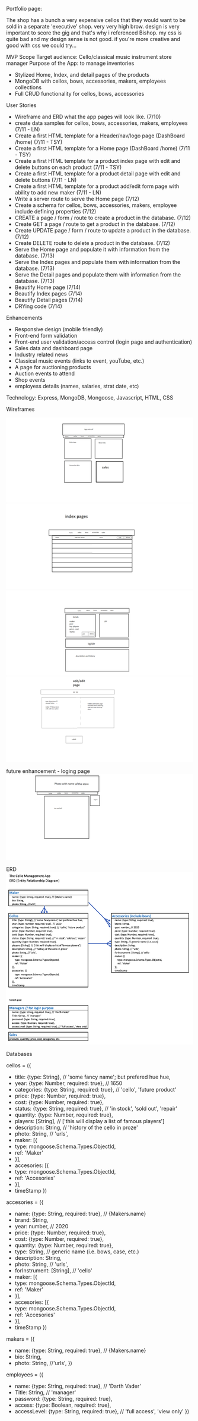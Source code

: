 Portfolio page:

The shop has a bunch a very expensive cellos that they would want to be sold in a separate 'executive' shop. very very high brow. design is very important to score the gig and that's why i referenced Bishop. my css is quite bad and my design sense is not good. if you're more creative and good with css we could try... 

MVP Scope
Target audience: Cello/classical music instrument store manager
Purpose of the App: to manage inventories

* Stylized Home, Index, and detail pages of the products
* MongoDB with cellos, bows, accessories, makers, employees collections
* Full CRUD functionality for cellos, bows, accessories


User Stories

* Wireframe and ERD what the app pages will look like. (7/10)
* create data samples for cellos, bows, accessories, makers, employees (7/11 - LN)
* Create a first HTML template for a Header/nav/logo page (DashBoard /home) (7/11 - TSY)
* Create a first HTML template for a Home page (DashBoard /home) (7/11 - TSY)
* Create a first HTML template for a product index page with edit and delete buttons on each product (7/11 - TSY)
* Create a first HTML template for a product detail page with edit and delete buttons (7/11 - LN)
* Create a first HTML template for a product add/edit form page with ability to add new maker (7/11 - LN)
* Write a server route to serve the Home page (7/12)
* Create a schema for cellos, bows, accessories, makers, employee include defining properties (7/12)
* CREATE a page / form / route to create a product in the database. (7/12)
* Create GET a page / route to get a product in the database. (7/12)
* Create UPDATE page / form / route to update a product in the database. (7/12)
* Create DELETE route to delete a product in the database. (7/12)
* Serve the Home page and populate it with information from the database. (7/13)
* Serve the Index pages and populate them with information from the database. (7/13)
* Serve the Detail pages and populate them with information from the database. (7/13)
* Beautify Home page (7/14)
* Beautify Index pages (7/14)
* Beautify Detail pages (7/14)
* DRYing code (7/14)

Enhancements

* Responsive design (mobile friendly)
* Front-end form validation
* Front-end user validation/access control (login page and authentication)
* Sales data and dashboard page
* Industry related news
* Classical music events (links to event, youTube, etc.)
* A page for auctioning products
* Auction events to attend 
* Shop events
* employess details (names, salaries, strat date, etc)

Technology: Express, MongoDB, Mongoose, Javascript, HTML, CSS

Wireframes

![Dashboard page](./project-asset/dashboard.png)
![Product index page](./project-asset/index-pages.png)
![Product show page](./project-asset/show.png)
![Product add/edit page](./project-asset/add-edit.png)

future enhancement - loging page
![App login page](./project-asset/home-page.png)

ERD
![ERD](./project-asset/ERD.png)

Databases

cellos = ({
* title: {type: String}, // 'some fancy name'; but prefered hue hue,
* year: {type: Number, required: true}, // 1650
* categories: {type: String, required: true}, // 'cello', 'future product'
* price: {type: Number, required: true},
* cost: {type: Number, required: true},
* status: {type: String, required: true}, // 'in stock', 'sold out', 'repair'
* quantity: {type: Number, required: true},
* players: [String], // ['this will display a list of famous players']
* description: String, // 'history of the cello in proze'
* photo: String, // 'urls',
* maker: [{
*   type: mongoose.Schema.Types.ObjectId,
*   ref: 'Maker'
* }],
* accesories: [{
*   type: mongoose.Schema.Types.ObjectId,
*   ref: 'Accesories'
* }],
* timeStamp
})

accesories = ({
* name: {type: String, required: true}, // {Makers.name}
* brand: String,
* year: number, // 2020
* price: {type: Number, required: true},
* cost: {type: Number, required: true},
* quantity: {type: Number, required: true},
* type: String, // generic name (i.e. bows, case, etc.)
* description: String,
* photo: String, // 'urls', 
* forInstrument: [String], // 'cello'
* maker: [{
*   type: mongoose.Schema.Types.ObjectId,
*   ref: 'Maker'
* }],
* accesories: [{
*   type: mongoose.Schema.Types.ObjectId,
*   ref: 'Accesories'
* }],
* timeStamp
})

makers = ({
* name: {type: String, required: true}, // {Makers.name}
* bio: String,
* photo: String, //'urls', 
})

employees = ({
* name: {type: String, required: true}, // 'Darth Vader' 
* Title: String,  // 'manager'
* password: {type: String, required: true},
* access: {type: Boolean, required: true},
* accessLevel: {type: String, required: true}, // 'full access', 'view only'
})

